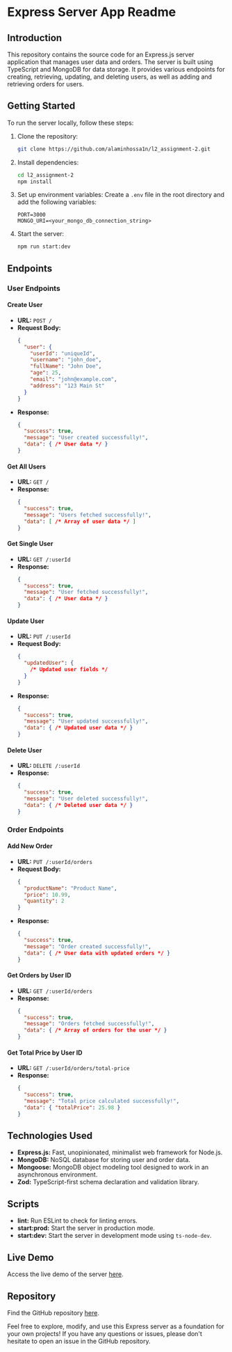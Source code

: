 # Express Server App Readme

## Introduction
This repository contains the source code for an Express.js server application that manages user data and orders. The server is built using TypeScript and MongoDB for data storage. It provides various endpoints for creating, retrieving, updating, and deleting users, as well as adding and retrieving orders for users.

## Getting Started
To run the server locally, follow these steps:

1. Clone the repository:
   ```bash
   git clone https://github.com/alaminhossa1n/l2_assignment-2.git
   ```

2. Install dependencies:
   ```bash
   cd l2_assignment-2
   npm install
   ```

3. Set up environment variables:
   Create a `.env` file in the root directory and add the following variables:
   ```env
   PORT=3000
   MONGO_URI=<your_mongo_db_connection_string>
   ```

4. Start the server:
   ```bash
   npm run start:dev
   ```

## Endpoints

### User Endpoints

#### Create User
- **URL:** `POST /`
- **Request Body:**
  ```json
  {
    "user": {
      "userId": "uniqueId",
      "username": "john_doe",
      "fullName": "John Doe",
      "age": 25,
      "email": "john@example.com",
      "address": "123 Main St"
    }
  }
  ```
- **Response:**
  ```json
  {
    "success": true,
    "message": "User created successfully!",
    "data": { /* User data */ }
  }
  ```

#### Get All Users
- **URL:** `GET /`
- **Response:**
  ```json
  {
    "success": true,
    "message": "Users fetched successfully!",
    "data": [ /* Array of user data */ ]
  }
  ```

#### Get Single User
- **URL:** `GET /:userId`
- **Response:**
  ```json
  {
    "success": true,
    "message": "User fetched successfully!",
    "data": { /* User data */ }
  }
  ```

#### Update User
- **URL:** `PUT /:userId`
- **Request Body:**
  ```json
  {
    "updatedUser": {
      /* Updated user fields */
    }
  }
  ```
- **Response:**
  ```json
  {
    "success": true,
    "message": "User updated successfully!",
    "data": { /* Updated user data */ }
  }
  ```

#### Delete User
- **URL:** `DELETE /:userId`
- **Response:**
  ```json
  {
    "success": true,
    "message": "User deleted successfully!",
    "data": { /* Deleted user data */ }
  }
  ```

### Order Endpoints

#### Add New Order
- **URL:** `PUT /:userId/orders`
- **Request Body:**
  ```json
  {
    "productName": "Product Name",
    "price": 10.99,
    "quantity": 2
  }
  ```
- **Response:**
  ```json
  {
    "success": true,
    "message": "Order created successfully!",
    "data": { /* User data with updated orders */ }
  }
  ```

#### Get Orders by User ID
- **URL:** `GET /:userId/orders`
- **Response:**
  ```json
  {
    "success": true,
    "message": "Orders fetched successfully!",
    "data": { /* Array of orders for the user */ }
  }
  ```

#### Get Total Price by User ID
- **URL:** `GET /:userId/orders/total-price`
- **Response:**
  ```json
  {
    "success": true,
    "message": "Total price calculated successfully!",
    "data": { "totalPrice": 25.98 }
  }
  ```

## Technologies Used
- **Express.js:** Fast, unopinionated, minimalist web framework for Node.js.
- **MongoDB:** NoSQL database for storing user and order data.
- **Mongoose:** MongoDB object modeling tool designed to work in an asynchronous environment.
- **Zod:** TypeScript-first schema declaration and validation library.

## Scripts
- **lint:** Run ESLint to check for linting errors.
- **start:prod:** Start the server in production mode.
- **start:dev:** Start the server in development mode using `ts-node-dev`.

## Live Demo
Access the live demo of the server [here](https://n-six-ashen.vercel.app/).

## Repository
Find the GitHub repository [here](https://github.com/alaminhossa1n/l2_assignment-2).

Feel free to explore, modify, and use this Express server as a foundation for your own projects! If you have any questions or issues, please don't hesitate to open an issue in the GitHub repository.
